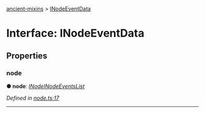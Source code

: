 [ancient-mixins](../README.md) > [INodeEventData](../interfaces/inodeeventdata.md)



# Interface: INodeEventData


## Properties
<a id="node"></a>

###  node

**●  node**:  *[INode](inode.md)[INodeEventsList](inodeeventslist.md)* 

*Defined in [node.ts:17](https://github.com/AncientSouls/Mixins/blob/499453d/src/lib/node.ts#L17)*





___


